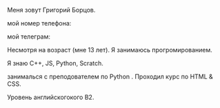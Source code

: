 Меня зовут Григорий Борцов.

мой номер телефона:

мой телеграм:

Несмотря на возраст (мне 13 лет). Я занимаюсь прогромированием.

Я знаю С++, JS, Python, Scratch.

занималься с преподователем по Python . Проходил курс по HTML & CSS.

Уровень английскогокого B2.

